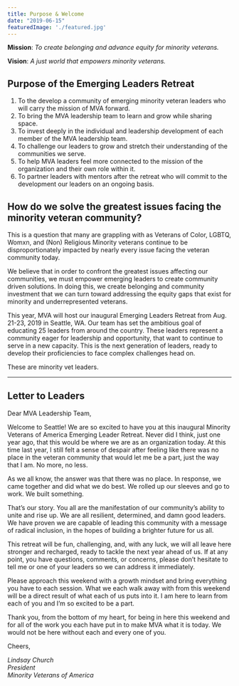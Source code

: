 ```yaml
---
title: Purpose & Welcome
date: "2019-06-15"
featuredImage: './featured.jpg'
---
```

**Mission**: _To create belonging and advance equity for minority veterans._

**Vision**: _A just world that empowers minority veterans._

<!-- end -->

## Purpose of the Emerging Leaders Retreat

1. To the develop a community of emerging minority veteran leaders who will carry the mission of MVA forward.
2. To bring the MVA leadership team to learn and grow while sharing space.
3. To invest deeply in the individual and leadership development of each member of the MVA leadership team.
4. To challenge our leaders to grow and stretch their understanding of the communities we serve. 
5. To help MVA leaders feel more connected to the mission of the organization and their own role within it.
6. To partner leaders with mentors after the retreat who will commit to the development our leaders on an ongoing basis. 



## How do we solve the greatest issues facing the minority veteran community?

This is a question that many are grappling with as Veterans of Color, LGBTQ, Womxn, and (Non) Religious Minority veterans continue to be disproportionately impacted by nearly every issue facing the veteran community today.

We believe that in order to confront the greatest issues affecting our communities, we must empower emerging leaders to create community driven solutions. In doing this, we create belonging and community investment that we can turn toward addressing the equity gaps that exist for minority and underrepresented veterans.

This year, MVA will host our inaugural Emerging Leaders Retreat from Aug. 21-23, 2019 in Seattle, WA. Our team has set the ambitious goal of educating 25 leaders from around the country. These leaders represent a community eager for leadership and opportunity, that want to continue to serve in a new capacity. This is the next generation of leaders, ready to develop their proficiencies to face complex challenges head on.

These are minority vet leaders.


***

## Letter to Leaders

Dear MVA Leadership Team,

Welcome to Seattle! We are so excited to have you at this inaugural Minority Veterans of America Emerging Leader Retreat. Never did I think, just one year ago, that this would be where we are as an organization today. At this time last year, I still felt a sense of despair after feeling like there was no place in the veteran community that would let me be a part, just the way that I am. No more, no less. 

As we all know, the answer was that there was no place. In response, we came together and did what we do best. We rolled up our sleeves and go to work. We built something. 

That’s our story. You all are the manifestation of our community’s ability to unite and rise up. We are all resilient, determined, and damn good leaders. We have proven we are capable of leading this community with a message of radical inclusion, in the hopes of building a brighter future for us all. 

This retreat will be fun, challenging, and, with any luck, we will all leave here stronger and recharged, ready to tackle the next year ahead of us. If at any point, you have questions, comments, or concerns, please don’t hesitate to tell me or one of your leaders so we can address it immediately. 

Please approach this weekend with a growth mindset and bring everything you have to each session. What we each walk away with from this weekend will be a direct result of what each of us puts into it. I am here to learn from each of you and I’m so excited to be a part. 

Thank you, from the bottom of my heart, for being in here this weekend and for all of the work you each have put in to make MVA what it is today. We would not be here without each and every one of you.



Cheers,

_Lindsay Church_<br/>
_President_<br/>
_Minority Veterans of America_
